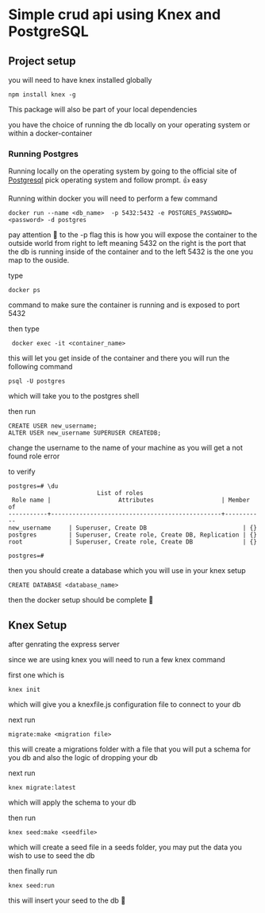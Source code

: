 # Simple crud api using Knex and PostgreSQL

## Project setup

you will need to have knex installed globally

```
npm install knex -g
```

This package will also be part of your local dependencies

you have the choice of running the db locally on your operating system or within a docker-container

### Running Postgres

Running locally on the operating system by going to the official site of [Postgresql](https://www.postgresql.org/download/)
pick operating system and follow prompt. :+1: easy

Running within docker you will need to perform a few command

```
docker run --name <db_name>  -p 5432:5432 -e POSTGRES_PASSWORD=<password> -d postgres
```

pay attention :eyes: to the -p flag this is how you will expose the container to the outside world from right to left meaning 5432 on the right is the port that the db is running inside of the container and to the left 5432 is the one you map to the ouside.

type

```
docker ps
```

command to make sure the container is running and is exposed to port 5432

then type

```
 docker exec -it <container_name>
```

this will let you get inside of the container and there you will run the following command

```
psql -U postgres
```

which will take you to the postgres shell

then run

```
CREATE USER new_username;
ALTER USER new_username SUPERUSER CREATEDB;
```

change the username to the name of your machine as you will get a not found role error

to verify

```
postgres=# \du
                         List of roles
 Role name |                   Attributes                   | Member of
-----------+------------------------------------------------+-----------
new_username     | Superuser, Create DB                           | {}
postgres         | Superuser, Create role, Create DB, Replication | {}
root             | Superuser, Create role, Create DB              | {}

postgres=#
```

then you should create a database which you will use in your knex setup

```
CREATE DATABASE <database_name>
```

then the docker setup should be complete :raised_hands:

## Knex Setup

after genrating the express server

since we are using knex you will need to run a few knex command

first one which is

```
knex init
```

which will give you a knexfile.js configuration file to connect to your db

next run

```
migrate:make <migration file>
```

this will create a migrations folder with a file that you will put a schema for you db and also the logic of dropping your db

next run

```
knex migrate:latest
```

which will apply the schema to your db

then run

```
knex seed:make <seedfile>
```

which will create a seed file in a seeds folder, you may put the data you wish to use to seed the db

then finally run

```
knex seed:run
```

this will insert your seed to the db :tada:
